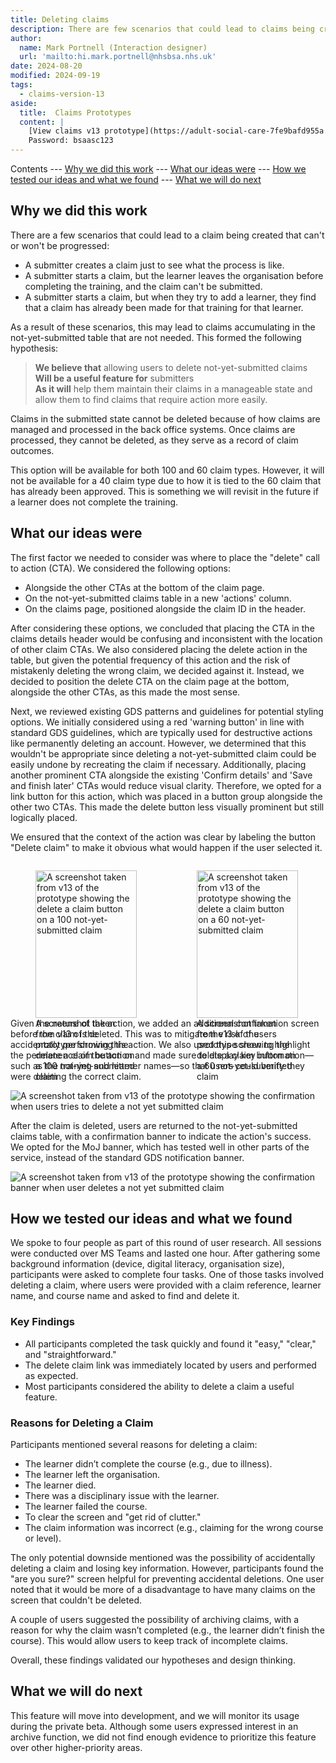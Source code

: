 ```yaml
---
title: Deleting claims
description: There are few scenarios that could lead to claims being created that can't be progressed and therefore needs to be deleted.
author:
  name: Mark Portnell (Interaction designer)
  url: 'mailto:hi.mark.portnell@nhsbsa.nhs.uk'
date: 2024-08-20
modified: 2024-09-19
tags:
  - claims-version-13
aside:
  title:  Claims Prototypes
  content: |
    [View claims v13 prototype](https://adult-social-care-7fe9bafd955a.herokuapp.com/claims/prototypes/design/v13/) 
    Password: bsaasc123
---
```


Contents
--- [Why we did this work](#why-we-did-this-work)
--- [What our ideas were](#what-our-ideas-were)
--- [How we tested our ideas and what we found](#how-we-tested-our-ideas-and-what-we-found)
--- [What we will do next](#what-we-will-do-next)

## Why we did this work

There are a few scenarios that could lead to a claim being created that can't or won't be progressed:
- A submitter creates a claim just to see what the process is like.
- A submitter starts a claim, but the learner leaves the organisation before completing the training, and the claim can't be submitted.
- A submitter starts a claim, but when they try to add a learner, they find that a claim has already been made for that training for that learner.

As a result of these scenarios, this may lead to claims accumulating in the not-yet-submitted table that are not needed. This formed the following hypothesis:

> **We believe that** allowing users to delete not-yet-submitted claims  
> **Will be a useful feature for** submitters  
> **As it will** help them maintain their claims in a manageable state and allow them to find claims that require action more easily.  

Claims in the submitted state cannot be deleted because of how claims are managed and processed in the back office systems. Once claims are processed, they cannot be deleted, as they serve as a record of claim outcomes. 

This option will be available for both 100 and 60 claim types. However, it will not be available for a 40 claim type due to how it is tied to the 60 claim that has already been approved. This is something we will revisit in the future if a learner does not complete the training.

## What our ideas were

The first factor we needed to consider was where to place the "delete" call to action (CTA). We considered the following options:
- Alongside the other CTAs at the bottom of the claim page.
- On the not-yet-submitted claims table in a new 'actions' column.
- On the claims page, positioned alongside the claim ID in the header.

After considering these options, we concluded that placing the CTA in the claims details header would be confusing and inconsistent with the location of other claim CTAs. We also considered placing the delete action in the table, but given the potential frequency of this action and the risk of mistakenly deleting the wrong claim, we decided against it. Instead, we decided to position the delete CTA on the claim page at the bottom, alongside the other CTAs, as this made the most sense.

Next, we reviewed existing GDS patterns and guidelines for potential styling options. We initially considered using a red 'warning button' in line with standard GDS guidelines, which are typically used for destructive actions like permanently deleting an account. However, we determined that this wouldn't be appropriate since deleting a not-yet-submitted claim could be easily undone by recreating the claim if necessary. Additionally, placing another prominent CTA alongside the existing 'Confirm details' and 'Save and finish later' CTAs would reduce visual clarity. Therefore, we opted for a link button for this action, which was placed in a button group alongside the other two CTAs. This made the delete button less visually prominent but still logically placed.

We ensured that the context of the action was clear by labeling the button "Delete claim" to make it obvious what would happen if the user selected it.

<div style="display: flex; flex-wrap: wrap; gap: 1rem;">
  <div style="flex: 1; max-width: 48%;">
    <figure>
      <img src="delete-100.png" alt="A screenshot taken from v13 of the prototype showing the delete a claim button on a 100 not-yet-submitted claim" style="width: 100%; height: auto;">
      <figcaption>A screenshot taken from v13 of the prototype showing the delete a claim button on a 100 not-yet-submitted claim</figcaption>
    </figure>
  </div>
  <div style="flex: 1; max-width: 48%;">
    <figure>
      <img src="delete-60.png" alt="A screenshot taken from v13 of the prototype showing the delete a claim button on a 60 not-yet-submitted claim" style="width: 100%; height: auto;">
      <figcaption>A screenshot taken from v13 of the prototype showing the delete a claim button on a 60 not-yet-submitted claim</figcaption>
    </figure>
  </div>
</div>

Given the nature of the action, we added an additional confirmation screen before the claim is deleted. This was to mitigate the risk of users accidentally performing this action. We also used this screen to highlight the permanence of the action and made sure to display key information—such as the training and learner names—so that users could verify they were deleting the correct claim.

![A screenshot taken from v13 of the prototype showing the confirmation when users tries to delete a not yet submitted claim](confirmation.png "The delete a claim confirmation screen from v13")

After the claim is deleted, users are returned to the not-yet-submitted claims table, with a confirmation banner to indicate the action's success. We opted for the MoJ banner, which has tested well in other parts of the service, instead of the standard GDS notification banner.

![A screenshot taken from v13 of the prototype showing the confirmation banner when user deletes a not yet submitted claim](banner.png "The confirmation banner after deleting a claim from v13")

## How we tested our ideas and what we found

We spoke to four people as part of this round of user research. All sessions were conducted over MS Teams and lasted one hour. After gathering some background information (device, digital literacy, organisation size), participants were asked to complete four tasks. One of those tasks involved deleting a claim, where users were provided with a claim reference, learner name, and course name and asked to find and delete it.

### Key Findings
- All participants completed the task quickly and found it "easy," "clear," and "straightforward."
- The delete claim link was immediately located by users and performed as expected.
- Most participants considered the ability to delete a claim a useful feature.

### Reasons for Deleting a Claim
Participants mentioned several reasons for deleting a claim:
- The learner didn’t complete the course (e.g., due to illness).
- The learner left the organisation.
- The learner died.
- There was a disciplinary issue with the learner.
- The learner failed the course.
- To clear the screen and "get rid of clutter."
- The claim information was incorrect (e.g., claiming for the wrong course or level).

The only potential downside mentioned was the possibility of accidentally deleting a claim and losing key information. However, participants found the "are you sure?" screen helpful for preventing accidental deletions. One user noted that it would be more of a disadvantage to have many claims on the screen that couldn't be deleted.

A couple of users suggested the possibility of archiving claims, with a reason for why the claim wasn’t completed (e.g., the learner didn’t finish the course). This would allow users to keep track of incomplete claims.

Overall, these findings validated our hypotheses and design thinking.

## What we will do next

This feature will move into development, and we will monitor its usage during the private beta. Although some users expressed interest in an archive function, we did not find enough evidence to prioritize this feature over other higher-priority areas.